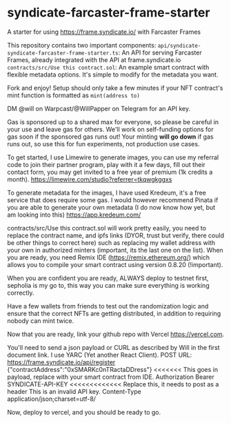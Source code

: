 
# syndicate-farcaster-frame-starter

A starter for using https://frame.syndicate.io/ with Farcaster Frames

This repository contains two important components:
`api/syndicate-syndicate-farcaster-frame-starter.ts`: An API for serving Farcaster Frames, already integrated with the API at frame.syndicate.io
`contracts/src/Use this contract.sol`: An example smart contract with flexible metadata options. It's simple to modify for the metadata you want.

Fork and enjoy! Setup should only take a few minutes if your NFT contract's mint function is formatted as `mint(address to)`

DM @will on Warpcast/@WillPapper on Telegram for an API key.

Gas is sponsored up to a shared max for everyone, so please be careful in your use and leave gas for others. We'll work on self-funding options for gas soon if the sponsored gas runs out! Your minting **will go down** if gas runs out, so use this for fun experiments, not production use cases.

To get started, I use Limewire to generate images, you can use my referral code to join their partner program, play with it a few days, fill out their contact form, you may get invited to a free year of premium (1k credits a month). https://limewire.com/studio?referrer=tkqwgkggxs

To generate metadata for the images, I have used Kredeum, it's a free service that does require some gas. I would however recommend Pinata if you are able to generate your own metadata (I do now know how yet, but am looking into this) https://app.kredeum.com/

contracts/src/Use this contract.sol will work pretty easily, you need to replace the contract name, and ipfs links (DYOR, trust but verify, there could be other things to correct here) such as replacing my wallet address with your own in authorized minters (important, its the last one on the list).
When you are ready, you need Remix IDE (https://remix.ethereum.org/) which allows you to compile your smart contract using version 0.8.20 (!important).

When you are confident you are ready, ALWAYS deploy to testnet first, sepholia is my go to, this way you can make sure everything is working correctly. 

Have a few wallets from friends to test out the randomization logic and ensure that the correct NFTs are getting distributed, in addition to requiring nobody can mint twice. 

Now that you are ready, link your github repo with Vercel https://vercel.com. 

You'll need to send a json payload or CURL as described by Will in the first document link. I use YARC (Yet another React Client). 
POST
URL: https://frame.syndicate.io/api/register
{"contractAddress":"0xSMARKc0nTRactaDDress"} <<<<<<< This goes in payload, replace with your smart contract from IDE. 
Authorization	Bearer SYNDICATE-API-KEY   <<<<<<<<<<<<< Replace this, it needs to post as a header	 This is an invalid API key.
Content-Type	application/json;charset=utf-8/

Now, deploy to vercel, and you should be ready to go. 
